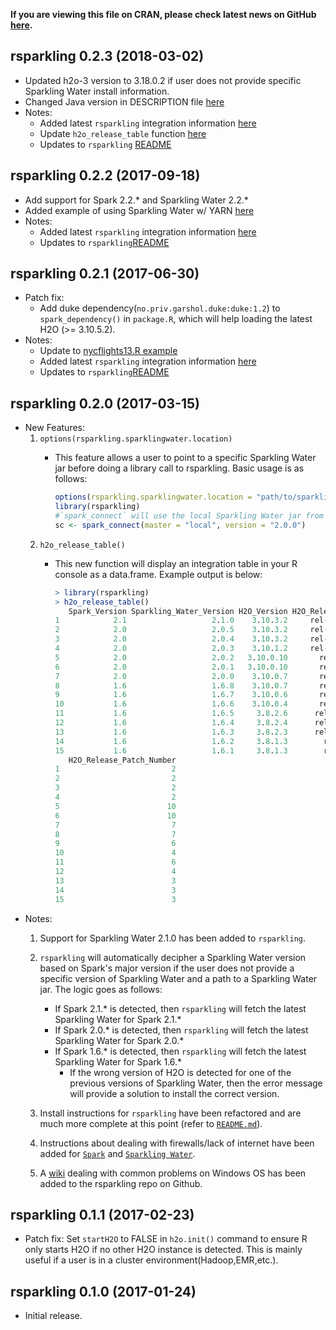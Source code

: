 **If you are viewing this file on CRAN, please check latest news on GitHub [here](https://github.com/h2oai/rsparkling/blob/master/NEWS.md).**

rsparkling 0.2.3 (2018-03-02)
-----------------
* Updated h2o-3 version to 3.18.0.2 if user does not provide specific Sparkling Water install information.
* Changed Java version in DESCRIPTION file [here](https://github.com/h2oai/rsparkling/commit/7890fa5bba87882b15f9b823195e50f7006667ad)
* Notes:
	* Added latest `rsparkling` integration information [here](https://github.com/h2oai/rsparkling#install-h2o)
	* Update `h2o_release_table` function [here](https://github.com/h2oai/rsparkling/blob/master/R/install_h2o.R)
	* Updates to `rsparkling` [README](https://github.com/h2oai/rsparkling/blob/master/README.md)

rsparkling 0.2.2 (2017-09-18)
-----------------
* Add support for Spark 2.2.* and Sparkling Water 2.2.*
* Added example of using Sparkling Water w/ YARN [here](https://github.com/h2oai/rsparkling/blob/master/inst/examples/using-sparkling-water-in-YARN.Rmd)
* Notes:
	* Added latest `rsparkling` integration information [here](https://github.com/h2oai/rsparkling#install-h2o)
	* Updates to `rsparkling`[README](https://github.com/h2oai/rsparkling/blob/master/README.md)

rsparkling 0.2.1 (2017-06-30)
-----------------
* Patch fix: 
	* Add duke dependency(`no.priv.garshol.duke:duke:1.2`) to `spark_dependency()` in `package.R`, which will 	  help loading the latest H2O (>= 3.10.5.2).
* Notes:
	* Update to [nycflights13.R example](https://github.com/h2oai/rsparkling/blob/master/inst/examples/nycflights13.R)
	* Added latest `rsparkling` integration information [here](https://github.com/h2oai/rsparkling#install-h2o)
	* Updates to `rsparkling`[README](https://github.com/h2oai/rsparkling/blob/master/README.md)
	
rsparkling 0.2.0 (2017-03-15)
-----------------
* New Features: 
	1. `options(rsparkling.sparklingwater.location)`
		* This feature allows a user to point to a specific Sparkling Water jar before doing a library call 		  to rsparkling. Basic usage is as follows: 
			
			``` r
			options(rsparkling.sparklingwater.location = "path/to/sparkling_water.jar")
			library(rsparkling) 
			#`spark_connect` will use the local Sparkling Water jar from the above `options()` call. 
			sc <- spark_connect(master = "local", version = "2.0.0") 
			```	
	2. `h2o_release_table()`
		* This new function will display an integration table in your R console as a data.frame. Example 		  output is below: 
		
			``` r
			> library(rsparkling)
			> h2o_release_table()
			   Spark_Version Sparkling_Water_Version H2O_Version H2O_Release_Name
			1            2.1                   2.1.0    3.10.3.2     rel-tverberg
			2            2.0                   2.0.5    3.10.3.2     rel-tverberg
			3            2.0                   2.0.4    3.10.3.2     rel-tverberg
			4            2.0                   2.0.3    3.10.1.2     rel-turnbull
			5            2.0                   2.0.2   3.10.0.10       rel-turing
			6            2.0                   2.0.1   3.10.0.10       rel-turing
			7            2.0                   2.0.0    3.10.0.7       rel-turing
			8            1.6                   1.6.8    3.10.0.7       rel-turing
			9            1.6                   1.6.7    3.10.0.6       rel-turing
			10           1.6                   1.6.6    3.10.0.4       rel-turing
			11           1.6                   1.6.5     3.8.2.6      rel-turchin
			12           1.6                   1.6.4     3.8.2.4      rel-turchin
			13           1.6                   1.6.3     3.8.2.3      rel-turchin
			14           1.6                   1.6.2     3.8.1.3        rel-turan
			15           1.6                   1.6.1     3.8.1.3        rel-turan
			   H2O_Release_Patch_Number
			1                         2
			2                         2
			3                         2
			4                         2
			5                        10
			6                        10
			7                         7
			8                         7
			9                         6
			10                        4
			11                        6
			12                        4
			13                        3
			14                        3
			15                        3
			```
* Notes:
	1. Support for Sparkling Water 2.1.0 has been added to `rsparkling`.
	2. `rsparkling` will automatically decipher a Sparkling Water version based on Spark's major version 		if the user does not provide a specific version of Sparkling Water and a path to a Sparkling Water 		jar. The logic goes as follows: 
	   
	   * If Spark 2.1.* is detected, then `rsparkling` will fetch the latest Sparkling Water for Spark 2.1.*
	   * If Spark 2.0.* is detected, then `rsparkling` will fetch the latest Sparkling Water for Spark 2.0.*
	   * If Spark 1.6.* is detected, then `rsparkling` will fetch the latest Sparkling Water for Spark 1.6.*
			* If the wrong version of H2O is detected for one of the previous versions of Sparkling Water, 			  then the error message will provide a solution to install the correct version. 
	3. Install instructions for `rsparkling` have been refactored and are much more complete at this point 	   (refer to [`README.md`](https://github.com/h2oai/rsparkling/blob/master/README.md)).
	4. Instructions about dealing with firewalls/lack of internet have been added for [`Spark`](https://github.com/h2oai/rsparkling/blob/master/README.md#note-the-previous-command-requires-access-to-the-internet) and [`Sparkling Water`](https://github.com/h2oai/rsparkling/blob/master/README.md#note-the-previous-command-requires-access-to-the-internet-1).  
	5. A [wiki](https://github.com/h2oai/rsparkling/wiki/RSparkling-on-Windows) dealing with common problems on Windows OS has been added to the rsparkling repo on Github.


rsparkling 0.1.1 (2017-02-23)
-----------------
* Patch fix: Set `startH2O` to FALSE in `h2o.init()` command to ensure R only starts H2O if no other H2O instance is detected. This is mainly useful if a user is in a cluster environment(Hadoop,EMR,etc.).

rsparkling 0.1.0 (2017-01-24)
-----------------
* Initial release. 
